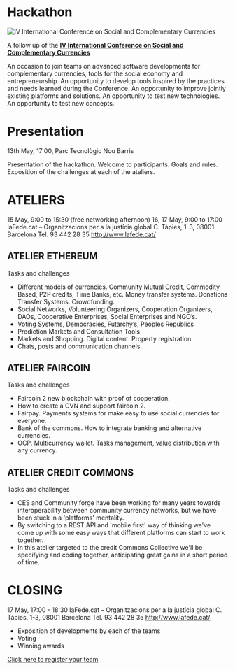 # Hackathon

![IV International Conference on Social and Complementary Currencies](https://symposium.uoc.edu/_files/_event/_3642/_editorFiles/file/logo-conferencia-eng-02.png)

A follow up of the **[IV International Conference on Social and Complementary Currencies](
https://symposium.uoc.edu/event_detail/3642/detail/iv-conferencia-internacional-de-monedas-sociales-y-complementarias_-dinero-conciencia-y-valores-par.html)**

An occasion to join teams on advanced software developments for complementary currencies, tools for the social economy and entrepreneurship. An opportunity to develop tools inspired by the practices and needs learned during the Conference. An opportunity to improve jointly existing platforms and solutions. An opportunity to test new technologies. An opportunity to test new concepts. 

# Presentation
13th May, 17:00, Parc Tecnològic Nou Barris

Presentation of the hackathon. Welcome to participants. Goals and rules. Exposition of the challenges at each of the ateliers.

# ATELIERS
15 May, 9:00 to 15:30 (free networking afternoon)
16, 17 May, 9:00 to 17:00
laFede.cat – Organitzacions per a la justícia global
C. Tàpies, 1-3, 08001 Barcelona
Tel. 93 442 28 35
http://www.lafede.cat/

## ATELIER ETHEREUM
Tasks and challenges

* Different models of currencies. Community Mutual Credit, Commodity Based, P2P credits, Time Banks, etc. Money transfer systems. Donations Transfer Systems. Crowdfunding. 
* Social Networks, Volunteering Organizers, Cooperation Organizers, DAOs, Cooperative Enterprises, Social Enterprises and NGO’s.
* Voting Systems, Democracies, Futarchy’s, Peoples Republics
* Prediction Markets and Consultation Tools
* Markets and Shopping. Digital content. Property registration. 
* Chats, posts and communication channels. 

## ATELIER FAIRCOIN
Tasks and challenges
* Faircoin 2 new blockchain with proof of cooperation.
* How to create a CVN and support faircoin 2.
* Fairpay. Payments systems for make easy to use social currencies for everyone.
* Bank of the commons. How to integrate banking and alternative currencies.
* OCP. Multicurrency wallet. Tasks management, value distribution with any currency.

## ATELIER CREDIT COMMONS
Tasks and challenges

* CES and Community forge have been working for many years towards interoperability between community currency networks, but we have been stuck in a 'platforms' mentality. 
* By switching to a REST API and 'mobile first' way of thinking we've come up with some easy ways that different platforms can start to work together. 
* In this atelier targeted to the credit Commons Collective we'll be specifying and coding together, anticipating great gains in a short period of time.

# CLOSING
17 May, 17:00 - 18:30
laFede.cat – Organitzacions per a la justícia global
C. Tàpies, 1-3, 08001 Barcelona
Tel. 93 442 28 35
http://www.lafede.cat/

* Exposition of developments by each of the teams
* Voting
* Winning awards

[Click here to register your team](https://github.com/hackatonIVCIMSC/Programm/blob/master/hackatonRegistration.docx?raw=true)
